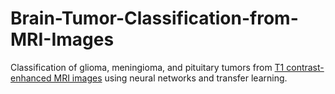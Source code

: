 # Brain-Tumor-Classification-from-MRI-Images
Classification of glioma, meningioma, and pituitary tumors from [T1 contrast-enhanced MRI images](https://figshare.com/articles/dataset/brain_tumor_dataset/1512427) using neural networks and transfer learning.
